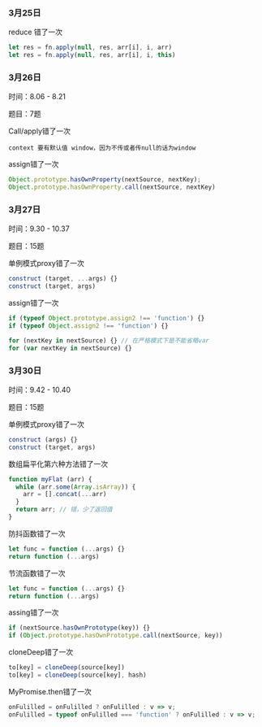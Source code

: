 ### 3月25日

reduce 错了一次

```javascript
let res = fn.apply(null, res, arr[i], i, arr)
let res = fn.apply(null, res, arr[i], i, this)
```



### 3月26日

时间：8.06 - 8.21

题目：7题

Call/apply错了一次

```
context 要有默认值 window，因为不传或者传null的话为window
```



assign错了一次

```javascript
Object.prototype.hasOwnProperty(nextSource, nextKey);
Object.prototype.hasOwnProperty.call(nextSource, nextKey)
```



### 3月27日

时间：9.30 - 10.37

题目：15题

单例模式proxy错了一次

```javascript
construct (target, ...args) {}
construct (target, args)
```



assign错了一次

```javascript
if (typeof Object.prototype.assign2 !== 'function') {}
if (typeof Object.assign2 !== 'function') {}

for (nextKey in nextSource) {} // 在严格模式下是不能省略var
for (var nextKey in nextSource) {}
```



### 3月30日

时间：9.42 - 10.40

题目：15题

单例模式proxy错了一次

```javascript
construct (args) {}
construct (target, args)
```

数组扁平化第六种方法错了一次

```javascript
function myFlat (arr) {
  while (arr.some(Array.isArray)) {
    arr = [].concat(...arr)
  }
  return arr; // 错，少了返回值
}
```

防抖函数错了一次

```javascript
let func = function (...args) {}
return function (...args)
```

节流函数错了一次

```javascript
let func = function (...args) {}
return function (...args)
```

assing错了一次

```javascript
if (nextSource.hasOwnPrototype(key)) {}
if (Object.prototype.hasOwnPrototype.call(nextSource, key))
```

cloneDeep错了一次

```javascript
to[key] = cloneDeep(source[key])
to[key] = cloneDeep(source[key], hash)
```

MyPromise.then错了一次

```javascript
onFulilled = onFulilled ? onFulilled : v => v;
onFulilled = typeof onFulilled === 'function' ? onFulilled : v => v;
```

